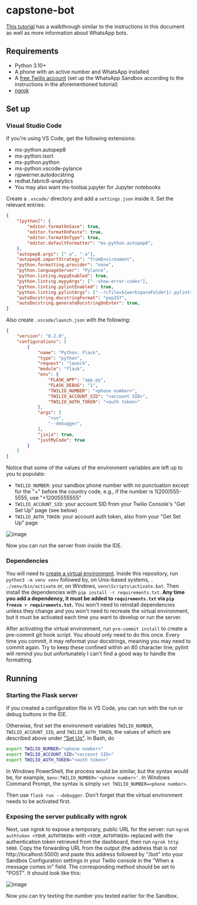 # capstone-bot

[This tutorial](https://www.twilio.com/blog/build-a-whatsapp-chatbot-with-python-flask-and-twilio) has a walkthrough similar to the instructions in this document as well as more information about WhatsApp bots.

## Requirements

- Python 3.10+
- A phone with an active number and WhatsApp installed
- A [free Twilio account](https://www.twilio.com/) (set up the WhatsApp Sandbox according to the instructions in the aforementioned tutorial)
- [ngrok](https://ngrok.com/)

## Set up

### Visual Studio Code

If you're using VS Code, get the following extensions:

- ms-python.autopep8
- ms-python.isort
- ms-python.python
- ms-python.vscode-pylance
- njpwerner.autodocstring
- redhat.fabric8-analytics
- You may also want ms-toolsai.jupyter for Jupyter notebooks

Create a `.vscode/` directory and add a `settings.json` inside it. Set the relevant entries:

```json
{
    "[python]": {
        "editor.formatOnSave": true,
        "editor.formatOnPaste": true,
        "editor.formatOnType": true,
        "editor.defaultFormatter": "ms-python.autopep8",
    },
    "autopep8.args": ["-a", "-a"],
    "autopep8.importStrategy": "fromEnvironment",
    "python.formatting.provider": "none",
    "python.languageServer": "Pylance",
    "python.linting.mypyEnabled": true,
    "python.linting.mypyArgs": ["--show-error-codes"],
    "python.linting.pylintEnabled": true,
    "python.linting.pylintArgs": ["--rcfile=${workspaceFolder}/.pylintrc"],
    "autoDocstring.docstringFormat": "pep257",
    "autoDocstring.generateDocstringOnEnter": true,
}
```

Also create `.vscode/launch.json` with the following:

```json
{
    "version": "0.2.0",
    "configurations": [
        {
            "name": "Python: Flask",
            "type": "python",
            "request": "launch",
            "module": "flask",
            "env": {
                "FLASK_APP": "app.py",
                "FLASK_DEBUG": "1",
                "TWILIO_NUMBER": "<phone number>",
                "TWILIO_ACCOUNT_SID": "<account SID>",
                "TWILIO_AUTH_TOKEN": "<auth token>"
            },
            "args": [
                "run",
                "--debugger",
            ],
            "jinja": true,
            "justMyCode": true
        }
    ]
}
```

Notice that some of the values of the environment variables are left up to you to populate:

- `TWILIO_NUMBER`: your sandbox phone number with no punctuation except for the "+" before the country code, e.g., if the number is 1(200)555-5555, use "+12005555555"
- `TWILIO_ACCOUNT_SID`: your account SID from your Twilio Console's "Get Set Up" page (see below)
- `TWILIO_AUTH_TOKEN`: your account auth token, also from your "Get Set Up" page

![image](https://user-images.githubusercontent.com/62478826/225091129-7480cb50-223e-4e53-b801-dafcd1e3442d.png)

Now you can run the server from inside the IDE.

### Dependencies

You will need to [create a virtual environment](https://docs.python.org/3/tutorial/venv.html). Inside this repository, run `python3 -m venv venv` followed by, on Unix-based systems, `. ./venv/bin/activate` or, on Windows, `venv\Scripts\activate.bat`. Then install the dependencies with `pip install -r requirements.txt`. **Any time you add a dependency, it must be added to `requirements.txt` via `pip freeze > requirements.txt`.** You won't need to reinstall dependencies unless they change and you won't need to recreate the virtual environment, but it must be activated each time you want to develop or run the server.

After activating the virtual environment, run `pre-commit install` to create a pre-commit git hook script. You should only need to do this once. Every time you commit, it may reformat your docstrings, meaning you may need to commit again. Try to keep these confined within an 80 character line; pylint will remind you but unfortunately I can't find a good way to handle the formatting.

## Running

### Starting the Flask server

If you created a configuration file in VS Code, you can run with the run or debug buttons in the IDE.

Otherwise, first set the environment variables `TWILIO_NUMBER`, `TWILIO_ACCOUNT_SID`, and `TWILIO_AUTH_TOKEN`, the values of which are described above under ["Set Up"](https://github.com/hkcountryman/capstone-bot#visual-studio-code). In Bash, do

```bash
export TWILIO_NUMBER="<phone number>"
export TWILIO_ACCOUNT_SID="<account SID>"
export TWILIO_AUTH_TOKEN="<auth token>"
```

In Windows PowerShell, the process would be similar, but the syntax would be, for example, `$env:TWILIO_NUMBER='<phone number>'`. In Windows Command Prompt, the syntax is simply `set TWILIO_NUMBER=<phone number>`.

Then use `flask run --debugger`. Don't forget that the virtual environment needs to be activated first.

### Exposing the server publically with ngrok

Next, use ngrok to expose a temporary, public URL for the server: run `ngrok authtoken <YOUR_AUTHTOKEN>` with `<YOUR_AUTHTOKEN>` replaced with the authentication token retrieved from the dashboard, then run `ngrok http 5000`. Copy the forwarding URL from the output (the address that is *not* http://localhost:5000) and paste this address followed by "/bot" into your Sandbox Configuration settings in your Twilio console in the "When a message comes in" field. The corresponding method should be set to "POST". It should look like this:

![image](https://user-images.githubusercontent.com/62478826/224860669-ad7b0ce5-1bd3-4803-a622-3da0ae7f0d28.png)

Now you can try texting the number you texted earlier for the Sandbox.

